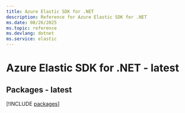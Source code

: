 ```yaml
---
title: Azure Elastic SDK for .NET
description: Reference for Azure Elastic SDK for .NET
ms.date: 08/26/2025
ms.topic: reference
ms.devlang: dotnet
ms.service: elastic
---
```

# Azure Elastic SDK for .NET - latest
## Packages - latest
[!INCLUDE [packages](elastic-index.md)]